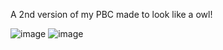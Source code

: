 A 2nd version of my PBC made to look like a owl!


![image](https://github.com/user-attachments/assets/418d83c9-ca20-46a3-a13d-25023a55d421)
![image](https://github.com/user-attachments/assets/bb888e50-f6e9-4de0-9552-566fbc3414a1)
